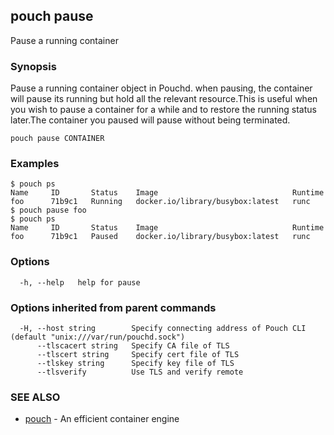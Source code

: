 ## pouch pause

Pause a running container

### Synopsis

Pause a running container object in Pouchd. when pausing, the container will pause its running but hold all the relevant resource.This is useful when you wish to pause a container for a while and to restore the running status later.The container you paused will pause without being terminated.

```
pouch pause CONTAINER
```

### Examples

```
$ pouch ps
Name     ID       Status    Image                              Runtime
foo      71b9c1   Running   docker.io/library/busybox:latest   runc
$ pouch pause foo
$ pouch ps
Name     ID       Status    Image                              Runtime
foo      71b9c1   Paused    docker.io/library/busybox:latest   runc
```

### Options

```
  -h, --help   help for pause
```

### Options inherited from parent commands

```
  -H, --host string        Specify connecting address of Pouch CLI (default "unix:///var/run/pouchd.sock")
      --tlscacert string   Specify CA file of TLS
      --tlscert string     Specify cert file of TLS
      --tlskey string      Specify key file of TLS
      --tlsverify          Use TLS and verify remote
```

### SEE ALSO

* [pouch](pouch.md)	 - An efficient container engine

